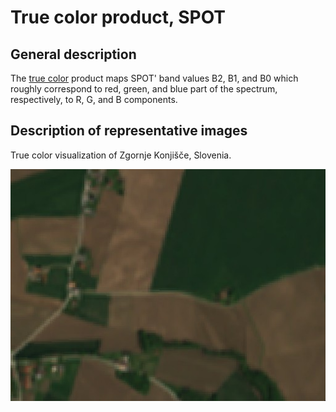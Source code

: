 # True color product, SPOT

## General description

The [true color](https://en.wikipedia.org/wiki/False_color#True_color) product maps SPOT' band values B2, B1, and B0 which roughly correspond to red, green, and blue part of the spectrum, respectively, to R, G, and B components.

## Description of representative images

True color visualization of Zgornje Konjišče, Slovenia.

![True color visualization of Zgornje Konjišče, Slovenia.](fig/true_color.jpg)